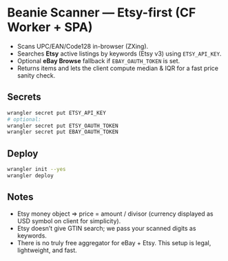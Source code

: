 # Beanie Scanner — Etsy-first (CF Worker + SPA)

- Scans UPC/EAN/Code128 in-browser (ZXing).
- Searches **Etsy** active listings by keywords (Etsy v3) using `ETSY_API_KEY`.
- Optional **eBay Browse** fallback if `EBAY_OAUTH_TOKEN` is set.
- Returns items and lets the client compute median & IQR for a fast price sanity check.

## Secrets

```bash
wrangler secret put ETSY_API_KEY
# optional:
wrangler secret put ETSY_OAUTH_TOKEN
wrangler secret put EBAY_OAUTH_TOKEN
```

## Deploy

```bash
wrangler init --yes
wrangler deploy
```

## Notes
- Etsy money object => price = amount / divisor (currency displayed as USD symbol on client for simplicity).
- Etsy doesn’t give GTIN search; we pass your scanned digits as keywords.
- There is no truly free aggregator for eBay + Etsy. This setup is legal, lightweight, and fast.
